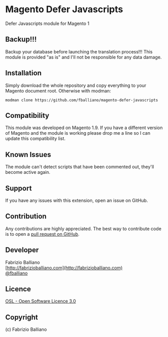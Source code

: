 Magento Defer Javascripts
=============================

Defer Javascripts module for Magento 1

Backup!!!
---------
Backup your database before launching the translation process!!!
This module is provided "as is" and I'll not be responsible for any data damage.

Installation
------------

Simply download the whole repository and copy everything to your Magento document root.
Otherwise with modman:
```shell
modman clone https://github.com/fballiano/magento-defer-javascripts
```

Compatibility
-------------
This module was developed on Magento 1.9.
If you have a different version of Magento and the module is working please drop me a line so I can update this compatibility list.

Known Issues
------------

The module can't detect scripts that have been commented out, they'll become active again.

Support
-------
If you have any issues with this extension, open an issue on GitHub.

Contribution
------------
Any contributions are highly appreciated. The best way to contribute code is to open a
[pull request on GitHub](https://help.github.com/articles/using-pull-requests).

Developer
---------
Fabrizio Balliano  
[http://fabrizioballiano.com](http://fabrizioballiano.com)  
[@fballiano](https://twitter.com/fballiano)

Licence
-------
[OSL - Open Software Licence 3.0](http://opensource.org/licenses/osl-3.0.php)

Copyright
---------
(c) Fabrizio Balliano
